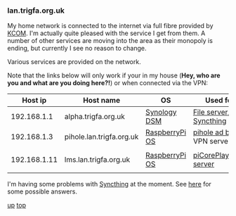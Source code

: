 ### lan.trigfa.org.uk

My home network is connected to the internet via full fibre provided by [KCOM](https://www.kcom.com/). I'm actually quite pleased with the service I get from them. A number of other services are moving into the area as their monopoly is ending, but currently I see no reason to change.

Various services are provided on the network.  

Note that the links below will only work if your in my house (__Hey, who are you and what are you doing here?!__) or when connected via the VPN:

| Host ip | Host name | OS | Used for... |
| ---- | ---- | ---- | ---- |
| 192.168.1.1 | alpha.trigfa.org.uk | [Synology DSM](https://www.synology.com/en-us/dsm) | [File server](https://alpha.lan.trigfa.org.uk:5001/),  [Syncthing](http://alpha.lan.trigfa.org.uk:8384)|
| 192.168.1.3 | pihole.lan.trigfa.org.uk |[RaspberryPi OS](https://www.raspberrypi.com/software/operating-systems/) | [pihole ad blocker](http://pihole.lan.trigfa.org.uk/admin), VPN server |
|  |  |  |  |
| 192.168.1.11 | lms.lan.trigfa.org.uk | [RaspberryPi OS](https://www.raspberrypi.com/software/operating-systems/) | [piCorePlayer](http://lms.lan.trigfa.org.uk),[LMS server](http://lms.lan.trigfa.org.uk:9000/) |
|  |  |  |  |


I'm having some problems with [Syncthing](https://syncthing.net/) at the moment. See [here](https://forum.syncthing.net/t/new-synology-dsm-7-syncthing-package-for-synology-nas/15702?page=2) for some possible answers.

[up](README.md)
[top](../README.md)
